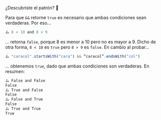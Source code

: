 ¿Descubriste el patrón? :grimacing:

Para que `&&` retorne `true` es necesario que ambas condiciones sean verdaderas. Por eso...

``` javascript
ム 8 < 10 and 8 > 9
```

... retorna `false`, porque 8 es menor a 10 pero no es mayor a 9. Dicho de otra forma, `8 < 10` es `true` pero `8 > 9` es `false`. En cambio al probar...

``` javascript
ム "caracol".startsWith("cara") && “caracol”.endsWith("col")
```

... obtenemos `true`, dado que ambas condiciones son verdaderas. En resumen:

```javascript
ム False and False
False
ム True and False
False
ム False and True
False
ム True and True
True
```


